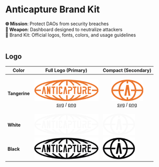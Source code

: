 #  Anticapture Brand Kit 
**🌐 Mission**: Protect DAOs from security breaches
<br>
**🎯 Weapon**: Dashboard designed to neutralize attackers
<br>
🧰 Brand Kit: Official logos, fonts, colors, and usage guidelines
<br>
<br>

## Logo

| Color          | Full Logo (Primary)                                                 | Compact                                     (Secondary)     | 
| -------------- | --------------------------------------------------------------------| ------------------------------------------------------------------------|
| **Tangerine**  | <p align="center"> <img src="/logos/full-logo/full-logo-tangerine.png" width="200">  <br>   [svg](logos/compact-logo/compact-logo-black.png) / [png](logos/compact-logo/compact-logo-black.png) </p>  | <p align="center"> <img src="/logos/compact-logo/compact-logo-tangerine.png" width="100"> <br>  [svg](logos/compact-logo/compact-logo-black.png) / [png](logos/compact-logo/compact-logo-black.png) </p> | 
| **White**      | <img src="/logos/full-logo/full-logo-white.png" width="200">        | <img src="/logos/compact-logo/compact-logo-white.png" width="100">      | 
| **Black**      | <img src="/logos/full-logo/full-logo-black.png" width="200">        | <img src="/logos/compact-logo/compact-logo-black.png" width="100">      |
